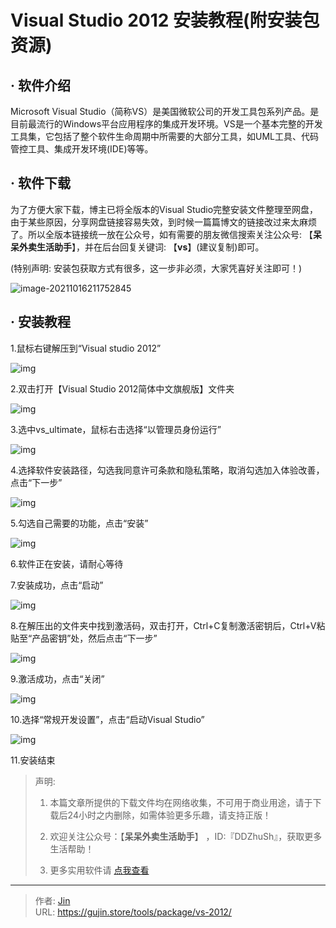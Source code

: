 # Visual Studio 2012 安装教程(附安装包资源)


## · 软件介绍
Microsoft Visual Studio（简称VS）是美国微软公司的开发工具包系列产品。是目前最流行的Windows平台应用程序的集成开发环境。VS是一个基本完整的开发工具集，它包括了整个软件生命周期中所需要的大部分工具，如UML工具、代码管控工具、集成开发环境(IDE)等等。

## · 软件下载
为了方便大家下载，博主已将全版本的Visual Studio完整安装文件整理至网盘，由于某些原因，分享网盘链接容易失效，到时候一篇篇博文的链接改过来太麻烦了。所以全版本链接统一放在公众号，如有需要的朋友微信搜索关注公众号: 【**呆呆外卖生活助手**】，并在后台回复关键词: 【**vs**】(建议复制)即可。

(特别声明: 安装包获取方式有很多，这一步非必须，大家凭喜好关注即可！)

![image-20211016211752845](https://img.gujin.store/img/image-20211016211752845.png)

## · 安装教程

1.鼠标右键解压到“Visual studio 2012”

![img](https://img.gujin.store/img/v2-30fc5d752dfee4b061c07e7946a9c17c_720w.png)



2.双击打开【Visual Studio 2012简体中文旗舰版】文件夹

![img](https://img.gujin.store/img/v2-72a93b181d108d54674783ae6551042e_720w.png)



3.选中vs_ultimate，鼠标右击选择“以管理员身份运行”

![img](https://img.gujin.store/img/v2-25f46cdc89d2de619f37de70cdda35f4_720w.png)

4.选择软件安装路径，勾选我同意许可条款和隐私策略，取消勾选加入体验改善，点击“下一步”

![img](https://img.gujin.store/img/v2-81a9c7f423e3bec2cd104a1550bd62ee_720w.png)

5.勾选自己需要的功能，点击“安装”

![img](https://img.gujin.store/img/v2-eeea201f20c0d34a374d7e94bc90c322_720w.png)

6.软件正在安装，请耐心等待

7.安装成功，点击“启动”

![img](https://img.gujin.store/img/v2-6e32b4e746465a868fa086115ad837cf_720w.png)



8.在解压出的文件夹中找到激活码，双击打开，Ctrl+C复制激活密钥后，Ctrl+V粘贴至“产品密钥”处，然后点击“下一步”

![img](https://img.gujin.store/img/v2-660f30d754435474b1c7cc1872a9e303_720w.png)

9.激活成功，点击“关闭”

![img](https://img.gujin.store/img/v2-e8574601621af1a2fd7fe7ef18744e27_720w.png)

10.选择“常规开发设置”，点击“启动Visual Studio”

![img](https://img.gujin.store/img/v2-34dcb5401c36f318f11166fb3d382c3e_720w.png)



11.安装结束




> 声明: 
>
> 1. 本篇文章所提供的下载文件均在网络收集，不可用于商业用途，请于下载后24小时之内删除，如需体验更多乐趣，请支持正版！
>
> 2. 欢迎关注公众号：【**呆呆外卖生活助手**】 ，ID:『DDZhuSh』，获取更多生活帮助！
>
> 3. 更多实用软件请  [点我查看](/tools)

---

> 作者: [Jin](https://img.gujin.store/img/favicon.ico)  
> URL: https://gujin.store/tools/package/vs-2012/  


